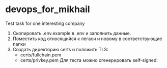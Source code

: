 # devops_for_mikhail
Test task for one interesting company

1. Скопировать .env.example в .env и заполнить данные.
2. Поместить код относящийся к легаси и новому в соответствующие папки
3. Создать директорию certs и положить TLS: 
   - certs/fullchain.pem
   - certs/privkey.pem
   Для теста можно сгенерировать self-signed:
